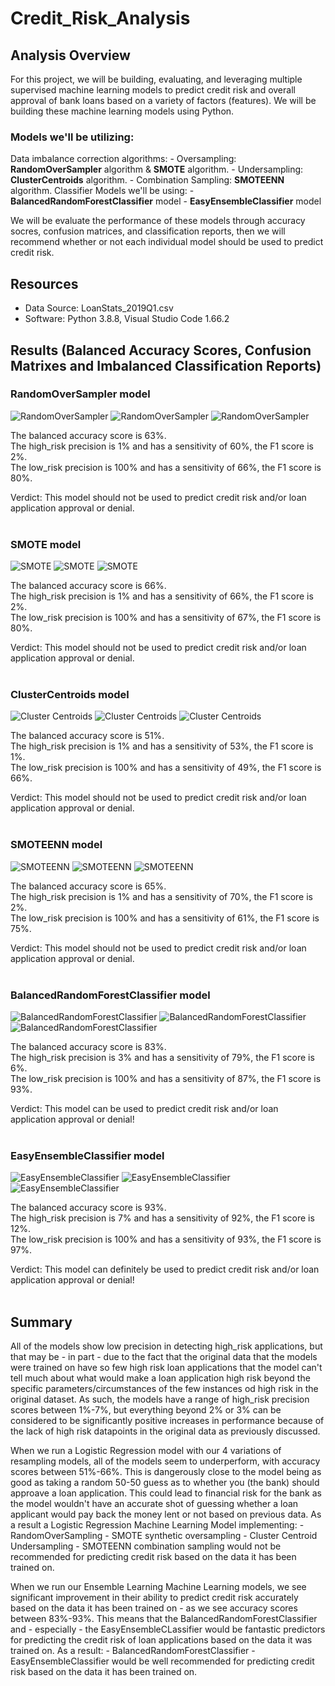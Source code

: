 # Credit_Risk_Analysis

## Analysis Overview
For this project, we will be building, evaluating, and leveraging multiple supervised machine learning models to predict credit risk and overall approval of bank loans based on a variety of factors (features). We will be building these machine learning models using Python.

### Models we'll be utilizing:
Data imbalance correction algorithms:
    - Oversampling: **RandomOverSampler** algorithm & **SMOTE** algorithm.
    - Undersampling: **ClusterCentroids** algorithm.
    - Combination Sampling: **SMOTEENN** algorithm.
Classifier Models we'll be using:
    - **BalancedRandomForestClassifier** model
    - **EasyEnsembleClassifier** model

We will be evaluate the performance of these models through accuracy socres, confusion matrices, and classification reports, then we will recommend whether or not each individual model should be used to predict credit risk.

## Resources
- Data Source: LoanStats_2019Q1.csv
- Software: Python 3.8.8, Visual Studio Code 1.66.2

## Results (Balanced Accuracy Scores, Confusion Matrixes and Imbalanced Classification Reports)

### RandomOverSampler model
![RandomOverSampler](https://github.com/sterlingvm/Credit_Risk_Analysis/blob/main/Resources/ros_acc.png?raw=true "RandomOverSampler")
![RandomOverSampler](https://github.com/sterlingvm/Credit_Risk_Analysis/blob/main/Resources/ros_conf.png?raw=true "RandomOverSampler")
![RandomOverSampler](https://github.com/sterlingvm/Credit_Risk_Analysis/blob/main/Resources/ros_class_rep.png?raw=true "RandomOverSampler")
</p>
The balanced accuracy score is 63%.<br>The high_risk precision is 1% and has a sensitivity of 60%, the F1 score is 2%.<br>The low_risk precision is 100% and has a sensitivity of 66%, the F1 score is 80%.<br>

Verdict: This model should not be used to predict credit risk and/or loan application approval or denial.
<br><br>

### SMOTE model
![SMOTE](https://github.com/sterlingvm/Credit_Risk_Analysis/blob/main/Resources/smote_acc.png?raw=true "SMOTE")
![SMOTE](https://github.com/sterlingvm/Credit_Risk_Analysis/blob/main/Resources/smote_conf.png?raw=true "SMOTE")
![SMOTE](https://github.com/sterlingvm/Credit_Risk_Analysis/blob/main/Resources/smote_class_rep.png?raw=true "SMOTE")
</p>
The balanced accuracy score is 66%.<br>The high_risk precision is 1% and has a sensitivity of 66%, the F1 score is 2%.<br>The low_risk precision is 100% and has a sensitivity of 67%, the F1 score is 80%.<br>

Verdict: This model should not be used to predict credit risk and/or loan application approval or denial.
<br><br>

### ClusterCentroids model
![Cluster Centroids](https://github.com/sterlingvm/Credit_Risk_Analysis/blob/main/Resources/cc_acc.png?raw=true "Cluster Centroids")
![Cluster Centroids](https://github.com/sterlingvm/Credit_Risk_Analysis/blob/main/Resources/cc_conf.png?raw=true "Cluster Centroids")
![Cluster Centroids](https://github.com/sterlingvm/Credit_Risk_Analysis/blob/main/Resources/cc_class_rep.png?raw=true "Cluster Centroids")
</p>
The balanced accuracy score is 51%.<br>The high_risk precision is 1% and has a sensitivity of 53%, the F1 score is 1%.<br>The low_risk precision is 100% and has a sensitivity of 49%, the F1 score is 66%.<br> 

Verdict: This model should not be used to predict credit risk and/or loan application approval or denial.
<br><br>

### SMOTEENN model
![SMOTEENN](https://github.com/sterlingvm/Credit_Risk_Analysis/blob/main/Resources/smoteenn_acc.png?raw=true "SMOTEENN")
![SMOTEENN](https://github.com/sterlingvm/Credit_Risk_Analysis/blob/main/Resources/smoteenn_conf.png?raw=true "SMOTEENN")
![SMOTEENN](https://github.com/sterlingvm/Credit_Risk_Analysis/blob/main/Resources/smoteenn_class_rep.png?raw=true "SMOTEENN")
</p>
The balanced accuracy score is 65%.<br>The high_risk precision is 1% and has a sensitivity of 70%, the F1 score is 2%.<br>The low_risk precision is 100% and has a sensitivity of 61%, the F1 score is 75%.<br> 

Verdict: This model should not be used to predict credit risk and/or loan application approval or denial.
<br><br> 

### BalancedRandomForestClassifier model
![BalancedRandomForestClassifier](https://github.com/sterlingvm/Credit_Risk_Analysis/blob/main/Resources/brfc_acc.png?raw=true "BalancedRandomForestClassifier")
![BalancedRandomForestClassifier](https://github.com/sterlingvm/Credit_Risk_Analysis/blob/main/Resources/brfc_conf.png?raw=true "BalancedRandomForestClassifier")
![BalancedRandomForestClassifier](https://github.com/sterlingvm/Credit_Risk_Analysis/blob/main/Resources/brfc_class_rep.png?raw=true "BalancedRandomForestClassifier")
</p>
The balanced accuracy score is 83%.<br>The high_risk precision is 3% and has a sensitivity of 79%, the F1 score is 6%.<br>The low_risk precision is 100% and has a sensitivity of 87%, the F1 score is 93%.<br> 

Verdict: This model can be used to predict credit risk and/or loan application approval or denial!
<br><br>

### EasyEnsembleClassifier model
![EasyEnsembleClassifier](https://github.com/sterlingvm/Credit_Risk_Analysis/blob/main/Resources/eec_acc.png?raw=true "EasyEnsembleClassifier")
![EasyEnsembleClassifier](https://github.com/sterlingvm/Credit_Risk_Analysis/blob/main/Resources/eec_conf.png?raw=true "EasyEnsembleClassifier")
![EasyEnsembleClassifier](https://github.com/sterlingvm/Credit_Risk_Analysis/blob/main/Resources/eec_class_rep.png?raw=true "EasyEnsembleClassifier")
</p>
The balanced accuracy score is 93%.<br>The high_risk precision is 7% and has a sensitivity of 92%, the F1 score is 12%.<br>The low_risk precision is 100% and has a sensitivity of 93%, the F1 score is 97%.<br> 

Verdict: This model can definitely be used to predict credit risk and/or loan application approval or denial!
<br><br>

## Summary
All of the models show low precision in detecting high_risk applications, but that may be - in part - due to the fact that the original data that the models were trained on have so few high risk loan applications that the model can't tell much about what would make a loan application high risk beyond the specific parameters/circumstances of the few instances od high risk in the original dataset. As such, the models have a range of high_risk precision scores between 1%-7%, but everything beyond 2% or 3% can be considered to be significantly positive increases in performance because of the lack of high risk datapoints in the original data as previously discussed.

When we run a Logistic Regression model with our 4 variations of resampling models, all of the models seem to underperform, with accuracy scores between 51%-66%. This is dangerously close to the model being as good as taking a random 50-50 guess as to whether you (the bank) should approave a loan application. This could lead to financial risk for the bank as the model wouldn't have an accurate shot of guessing whether a loan applicant would pay back the money lent or not based on previous data.
As a result a Logistic Regression Machine Learning Model implementing:
    - RandomOverSampling
    - SMOTE synthetic oversampling
    - Cluster Centroid Undersampling
    - SMOTEENN combination sampling
would not be recommended for predicting credit risk based on the data it has been trained on.

When we run our Ensemble Learning Machine Learning models, we see significant improvement in their ability to predict credit risk accurately based on the data it has been trained on - as we see accuracy scores between 83%-93%. This means that the BalancedRandomForestClassifier and - especially - the EasyEnsembleCLassifier would be fantastic predictors for predicting the credit risk of loan applications based on the data it was trained on.
As a result:
    - BalancedRandomForestClassifier
    - EasyEnsembleClassifier
would be well recommended for predicting credit risk based on the data it has been trained on.